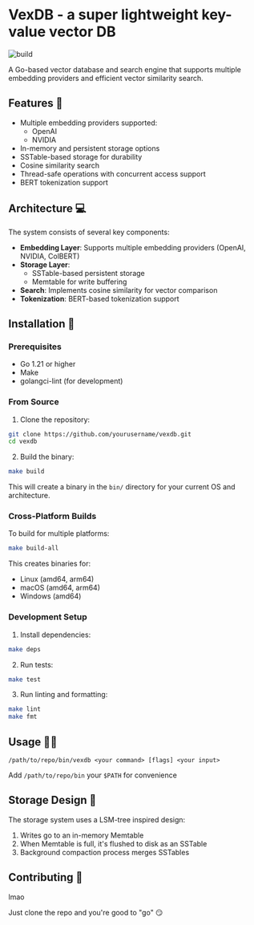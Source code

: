 # VexDB - a super lightweight key-value vector DB

![build](https://github.com/aakashshankar/vexdb/actions/workflows/build.yml/badge.svg)




A Go-based vector database and search engine that supports multiple embedding providers and efficient vector similarity search.

## Features 💪

- Multiple embedding providers supported:
  - OpenAI
  - NVIDIA
- In-memory and persistent storage options
- SSTable-based storage for durability
- Cosine similarity search
- Thread-safe operations with concurrent access support
- BERT tokenization support

## Architecture 💻

The system consists of several key components:

- **Embedding Layer**: Supports multiple embedding providers (OpenAI, NVIDIA, ColBERT)
- **Storage Layer**: 
  - SSTable-based persistent storage
  - Memtable for write buffering
- **Search**: Implements cosine similarity for vector comparison
- **Tokenization**: BERT-based tokenization support

## Installation 💾

### Prerequisites

- Go 1.21 or higher
- Make
- golangci-lint (for development)

### From Source

1. Clone the repository:
```bash
git clone https://github.com/yourusername/vexdb.git
cd vexdb
```

2. Build the binary:
```bash
make build
```

This will create a binary in the `bin/` directory for your current OS and architecture.

### Cross-Platform Builds

To build for multiple platforms:

```bash
make build-all
```

This creates binaries for:
- Linux (amd64, arm64)
- macOS (amd64, arm64) 
- Windows (amd64)

### Development Setup 

1. Install dependencies: 
```bash
make deps
```

2. Run tests:
```bash
make test
```

3. Run linting and formatting:
```bash
make lint
make fmt
```

## Usage 🧑‍💻

`/path/to/repo/bin/vexdb <your command> [flags] <your input>`

Add `/path/to/repo/bin` your `$PATH` for convenience

## Storage Design 💽

The storage system uses a LSM-tree inspired design:
1. Writes go to an in-memory Memtable
2. When Memtable is full, it's flushed to disk as an SSTable
3. Background compaction process merges SSTables

## Contributing 🙏

lmao

Just clone the repo and you're good to "go" 😏
